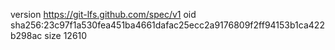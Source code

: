 version https://git-lfs.github.com/spec/v1
oid sha256:23c97f1a530fea451ba4661dafac25ecc2a9176809f2ff94153b1ca422b298ac
size 12610
